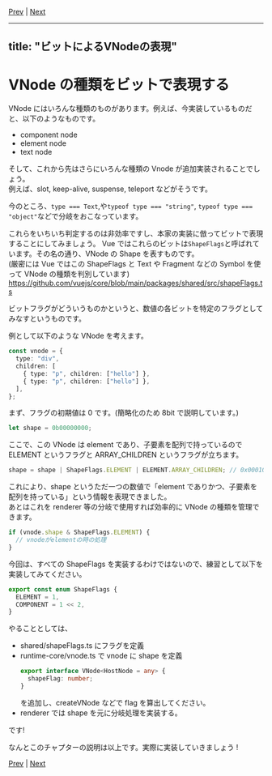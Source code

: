 [Prev](https://github.com/Ubugeeei/chibivue/blob/main/books/japanese/100_bvd_patch_keyed_children.md) | [Next](https://github.com/Ubugeeei/chibivue/blob/main/books/japanese/120_bvd_scheduler.md)

---
title: "ビットによるVNodeの表現"
---

# VNode の種類をビットで表現する

VNode にはいろんな種類のものがあります。例えば、今実装しているものだと、以下のようなものです。

- component node
- element node
- text node

そして、これから先はさらにいろんな種類の Vnode が追加実装されることでしょう。  
例えば、slot, keep-alive, suspense, teleport などがそうです。

今のところ、`type === Text`,や`typeof type === "string"`, `typeof type === "object"`などで分岐をおこなっています。

これらをいちいち判定するのは非効率ですし、本家の実装に倣ってビットで表現することにしてみましょう。
Vue ではこれらのビットは`ShapeFlags`と呼ばれています。その名の通り、VNode の Shape を表すものです。  
(厳密には Vue ではこの ShapeFlags と Text や Fragment などの Symbol を使って VNode の種類を判別しています)  
https://github.com/vuejs/core/blob/main/packages/shared/src/shapeFlags.ts

ビットフラグがどういうものかというと、数値の各ビットを特定のフラグとしてみなすというものです。

例として以下のような VNode を考えます。

```ts
const vnode = {
  type: "div",
  children: [
    { type: "p", children: ["hello"] },
    { type: "p", children: ["hello"] },
  ],
};
```

まず、フラグの初期値は 0 です。(簡略化のため 8bit で説明しています。)

```ts
let shape = 0b00000000;
```

ここで、この VNode は element であり、子要素を配列で持っているので ELEMENT というフラグと ARRAY_CHILDREN というフラグが立ちます。

```ts
shape = shape | ShapeFlags.ELEMENT | ELEMENT.ARRAY_CHILDREN; // 0x00010001
```

これにより、shape というただ一つの数値で「element でありかつ、子要素を配列を持っている」という情報を表現できました。  
あとはこれを renderer 等の分岐で使用すれば効率的に VNode の種類を管理できます。

```ts
if (vnode.shape & ShapeFlags.ELEMENT) {
  // vnodeがelementの時の処理
}
```

今回は、すべての ShapeFlags を実装するわけではないので、練習として以下を実装してみてください。

```ts
export const enum ShapeFlags {
  ELEMENT = 1,
  COMPONENT = 1 << 2,
}
```

やることとしては、

- shared/shapeFlags.ts にフラグを定義
- runtime-core/vnode.ts で vnode に shape を定義
  ```ts
  export interface VNode<HostNode = any> {
    shapeFlag: number;
  }
  ```
  を追加し、createVNode などで flag を算出してください。
- renderer では shape を元に分岐処理を実装する。

です!

なんとこのチャプターの説明は以上です。実際に実装していきましょう !


[Prev](https://github.com/Ubugeeei/chibivue/blob/main/books/japanese/100_bvd_patch_keyed_children.md) | [Next](https://github.com/Ubugeeei/chibivue/blob/main/books/japanese/120_bvd_scheduler.md)